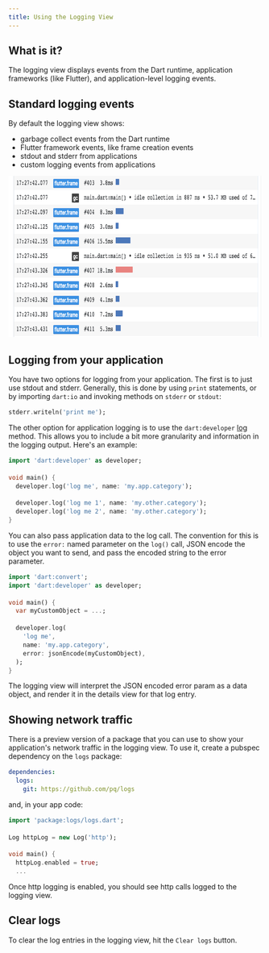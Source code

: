 ```yaml
---
title: Using the Logging View
---
```


## What is it?

The logging view displays events from the Dart runtime, application frameworks (like
Flutter), and application-level logging events.

## Standard logging events

By default the logging view shows:

- garbage collect events from the Dart runtime
- Flutter framework events, like frame creation events
- stdout and stderr from applications
- custom logging events from applications

<img src="images/logging_log_entries.png" width="809" height="320" />

## Logging from your application

You have two options for logging from your application. The first is to just use stdout
and stderr. Generally, this is done by using `print` statements, or by importing `dart:io`
and invoking methods on `stderr` or `stdout`:

```dart
stderr.writeln('print me');
```

The other option for application logging is to use the  `dart:developer`
[log](https://api.dartlang.org/stable/2.1.1/dart-developer/log.html) method.
This allows you to include a bit more granularity and information in the logging
output. Here's an example:

```dart
import 'dart:developer' as developer;

void main() {
  developer.log('log me', name: 'my.app.category');

  developer.log('log me 1', name: 'my.other.category');
  developer.log('log me 2', name: 'my.other.category');
}
```

You can also pass application data to the log call. The convention for this is to
use the `error:` named parameter on the `log()` call, JSON encode the object you want
to send, and pass the encoded string to the error parameter.

```dart
import 'dart:convert';
import 'dart:developer' as developer;

void main() {
  var myCustomObject = ...;

  developer.log(
    'log me',
    name: 'my.app.category',
    error: jsonEncode(myCustomObject),
  );
}
```

The logging view will interpret the JSON encoded error param as a data object, and
render it in the details view for that log entry.

## Showing network traffic

There is a preview version of a package that you can use to show your application's
network traffic in the logging view. To use it, create a pubspec dependency on the
`logs` package:

```yaml
dependencies:
  logs:
    git: https://github.com/pq/logs
```

and, in your app code:

```dart
import 'package:logs/logs.dart';

Log httpLog = new Log('http');

void main() {
  httpLog.enabled = true;
  ...

```

Once http logging is enabled, you should see http calls logged to the logging view.

## Clear logs

To clear the log entries in the logging view, hit the `Clear logs` button.
